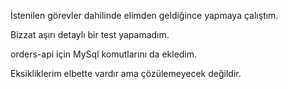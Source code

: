 İstenilen görevler dahilinde elimden geldiğince yapmaya çalıştım.

Bizzat aşırı detaylı bir test yapamadım.

orders-api için MySql komutlarını da ekledim.

Eksikliklerim elbette vardır ama çözülemeyecek değildir.
